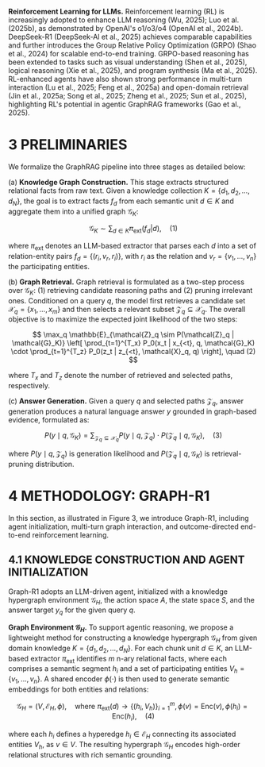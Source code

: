 **Reinforcement Learning for LLMs.** Reinforcement learning (RL) is increasingly adopted to enhance LLM reasoning (Wu, 2025); Luo et al. (2025b), as demonstrated by OpenAI's o1/o3/o4 (OpenAI et al., 2024b). DeepSeek-R1 (DeepSeek-Al et al., 2025) achieves comparable capabilities and further introduces the Group Relative Policy Optimization (GRPO) (Shao et al., 2024) for scalable end-to-end training. GRPO-based reasoning has been extended to tasks such as visual understanding (Shen et al., 2025), logical reasoning (Xie et al., 2025), and program synthesis (Ma et al., 2025). RL-enhanced agents have also shown strong performance in multi-turn interaction (Lu et al., 2025; Feng et al., 2025a) and open-domain retrieval (Jin et al., 2025a; Song et al., 2025; Zheng et al., 2025; Sun et al., 2025), highlighting RL's potential in agentic GraphRAG frameworks (Gao et al., 2025).

# 3 PRELIMINARIES

We formalize the GraphRAG pipeline into three stages as detailed below:

(a) **Knowledge Graph Construction.** This stage extracts structured relational facts from raw text. Given a knowledge collection $K = \{d_1, d_2, \dots, d_N\}$, the goal is to extract facts $f_d$ from each semantic unit $d \in K$ and aggregate them into a unified graph $\mathcal{G}_K$:

$$
\mathcal{G}_K \sim \sum_{d \in K} \pi_{\text{ext}}(f_d | d), \quad (1)
$$

where $\pi_{\text{ext}}$ denotes an LLM-based extractor that parses each $d$ into a set of relation-entity pairs $f_d = \{(r_i, v_r, r_i)\}$, with $r_i$ as the relation and $v_r = \{v_1, \dots, v_n\}$ the participating entities.

(b) **Graph Retrieval.** Graph retrieval is formulated as a two-step process over $\mathcal{G}_K$: (1) retrieving candidate reasoning paths and (2) pruning irrelevant ones. Conditioned on a query $q$, the model first retrieves a candidate set $\mathcal{X}_q = \{x_1, \dots, x_m\}$ and then selects a relevant subset $\mathcal{Z}_q \subseteq \mathcal{X}_q$. The overall objective is to maximize the expected joint likelihood of the two steps:

$$
\max_q \mathbb{E}_{\mathcal{Z}_q \sim P(\mathcal{Z}_q | \mathcal{G}_K)} \left[ \prod_{t=1}^{T_x} P_0(x_t | x_{<t}, q, \mathcal{G}_K) \cdot \prod_{t=1}^{T_z} P_0(z_t | z_{<t}, \mathcal{X}_q, q) \right], \quad (2)
$$

where $T_x$ and $T_z$ denote the number of retrieved and selected paths, respectively.

(c) **Answer Generation.** Given a query $q$ and selected paths $\mathcal{Z}_q$, answer generation produces a natural language answer $y$ grounded in graph-based evidence, formulated as:

$$
P(y \mid q, \mathcal{G}_K) = \sum_{\mathcal{Z}_q \subseteq \mathcal{X}_q} P(y \mid q, \mathcal{Z}_q) \cdot P(\mathcal{Z}_q \mid q, \mathcal{G}_K), \quad (3)
$$

where $P(y \mid q, \mathcal{Z}_q)$ is generation likelihood and $P(\mathcal{Z}_q \mid q, \mathcal{G}_K)$ is retrieval-pruning distribution.

# 4 METHODOLOGY: GRAPH-R1

In this section, as illustrated in Figure 3, we introduce Graph-R1, including agent initialization, multi-turn graph interaction, and outcome-directed end-to-end reinforcement learning.

## 4.1 KNOWLEDGE CONSTRUCTION AND AGENT INITIALIZATION

Graph-R1 adopts an LLM-driven agent, initialized with a knowledge hypergraph environment $\mathcal{G}_H$, the action space $A$, the state space $S$, and the answer target $y_q$ for the given query $q$.

**Graph Environment $\mathcal{G}_H$.** To support agentic reasoning, we propose a lightweight method for constructing a knowledge hypergraph $\mathcal{G}_H$ from given domain knowledge $K = \{d_1, d_2, \dots, d_N\}$. For each chunk unit $d \in K$, an LLM-based extractor $\pi_{\text{ext}}$ identifies $m$ n-ary relational facts, where each comprises a semantic segment $h_i$ and a set of participating entities $V_h = \{v_1, \dots, v_n\}$. A shared encoder $\phi(\cdot)$ is then used to generate semantic embeddings for both entities and relations:

$$
\mathcal{G}_H = (V, \mathcal{E}_H, \phi), \quad \text{where } \pi_{\text{ext}}(d) \to \{(h_i, V_h)\}_{i=1}^m, \phi(v) = \text{Enc}(v), \phi(h_i) = \text{Enc}(h_i), \quad (4)
$$

where each $h_i$ defines a hyperedge $h_i \in \mathcal{E}_H$ connecting its associated entities $V_h$, as $v \in V$. The resulting hypergraph $\mathcal{G}_H$ encodes high-order relational structures with rich semantic grounding.
